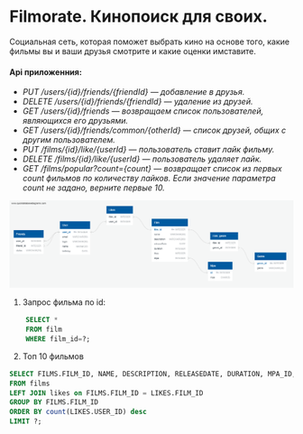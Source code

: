 # Filmorate. Кинопоиск для своих.
Социальная сеть, которая поможет выбрать кино на основе того, какие фильмы вы и ваши друзья смотрите и какие оценки имставите.  

#### Api приложенния: 
 - *PUT /users/{id}/friends/{friendId} — добавление в друзья.*
 - *DELETE /users/{id}/friends/{friendId} — удаление из друзей.*
 - *GET /users/{id}/friends — возвращаем список пользователей, являющихся его друзьями.*
 - *GET /users/{id}/friends/common/{otherId} — список друзей, общих с другим пользователем.*
 - *PUT /films/{id}/like/{userId} — пользователь ставит лайк фильму.*
 - *DELETE /films/{id}/like/{userId} — пользователь удаляет лайк.*
 - *GET /films/popular?count={count} — возвращает список из первых count фильмов по количеству лайков. Если значение параметра count не задано, верните первые 10.*

![](QuickDBD-Filmorate.png)

1. Запрос фильма по id:

```sql
    SELECT * 
    FROM film 
    WHERE film_id=?;
```
2. Топ 10 фильмов
```sql
SELECT FILMS.FILM_ID, NAME, DESCRIPTION, RELEASEDATE, DURATION, MPA_ID, count(LIKES.user_id)
FROM films
LEFT JOIN likes on FILMS.FILM_ID = LIKES.FILM_ID
GROUP BY FILMS.FILM_ID
ORDER BY count(LIKES.USER_ID) desc
LIMIT ?;
```   
